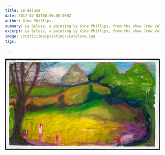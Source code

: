 ```yaml
---
title: La Beluse
date: 2017-02-03T00:00:00.000Z
author: Gina Phillips
summary: La Beluse, a painting by Gina Phillips, from the show Crow Valley at Jonathan Ferrara Gallery, 2018.)
excerpt: La Beluse, a painting by Gina Phillips, from the show Crow Valley at Jonathan Ferrara Gallery, 2018.)
image: /static/img/paintings/LaBeluse.jpg
tags:

---
```


![La Beluse, a painting by Gina Phillips, from the show Crow Valley at Jonathan Ferrara Gallery, 2018.](/static/img/paintings/LaBeluse.jpg "La Beluse, a painting by Gina Phillips, from the show Crow Valley at Jonathan Ferrara Gallery, 2018.")
